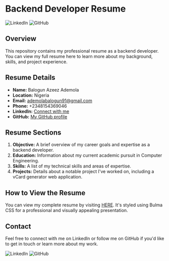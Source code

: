 # Backend Developer Resume

![LinkedIn](https://img.shields.io/badge/LinkedIn-Connect-0077B5?style=flat&logo=linkedin)
![GitHub](https://img.shields.io/badge/GitHub-Follow-181717?style=flat&logo=github)

## Overview

This repository contains my professional resume as a backend developer. You can view my full resume here to learn more about my background, skills, and project experience.

## Resume Details

- **Name:** Balogun Azeez Ademola
- **Location:** Nigeria
- **Email:** ademolabalogun91@gmail.com
- **Phone:** +2348154369046
- **LinkedIn:** [Connect with me](https://linkedin.com/in/ademola-balogun)
- **GitHub:** [My GitHub profile](https://github.com/ademolab91)

## Resume Sections

1. **Objective:** A brief overview of my career goals and expertise as a backend developer.
2. **Education:** Information about my current academic pursuit in Computer Engineering.
3. **Skills:** A list of my technical skills and areas of expertise.
4. **Projects:** Details about a notable project I've worked on, including a vCard generator web application.

## How to View the Resume

You can view my complete resume by visiting [HERE](ademolab91.github.io). It's styled using Bulma CSS for a professional and visually appealing presentation.

## Contact

Feel free to connect with me on LinkedIn or follow me on GitHub if you'd like to get in touch or learn more about my work.

![LinkedIn](https://img.shields.io/badge/LinkedIn-Connect-0077B5?style=flat&logo=linkedin)
![GitHub](https://img.shields.io/badge/GitHub-Follow-181717?style=flat&logo=github)
